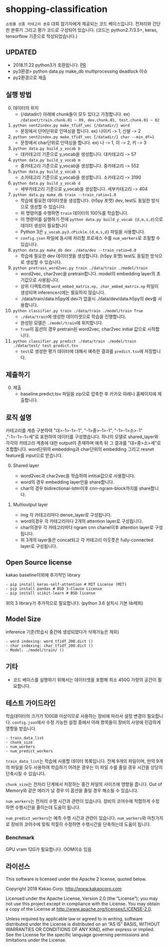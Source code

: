 # shopping-classification

`쇼핑몰 상품 카테고리 분류` 대회 참가자에게 제공되는 코드 베이스입니다. 전처리와 간단한 분류기 그리고 평가 코드로 구성되어 있습니다. (코드는 python2.7/3.5+, keras, tensorflow 기준으로 작성되었습니다.)

## UPDATED
  - 2018.11.22 python3가 호환됩니다. [PR](https://github.com/kakao-arena/shopping-classification/pull/3)
  - py3환경> python data.py make_db multiprocessing deadlock 이슈
  - py2환경으로 제출

## 실행 방법

0. 데이터의 위치
    - {/datadir/} 아래에 chunk들이 모두 있다고 가정합니다. ex) `/dataset/train.chunk.01 ~ 09, dev.chunk.01, test.chunk.01 ~ 02`
1. `python sent2index.py make_tfidf_vec {/datadir/} word`
    - 문장에서 단어단위로 인덱싱을 합니다. ex) 나이키 -> 1, 신발 -> 2
2. `python sent2index.py make_tfidf_vec {/datadir/} char --min_df=1`
    - 문장에서 char단위로 인덱싱을 합니다. ex) 나 -> 1, 이 -> 2, 키 -> 3
3. `python data.py build_y_vocab b`
    - 대카테고리 기준으로 y_vocab을 생성합니다. 대카테고리 -> 57
4. `python data.py build_y_vocab m`
    - 중카테고리 기준으로 y_vocab을 생성합니다. 중카테고리 -> 552 
5. `python data.py build_y_vocab s`
    - 소카테고리 기준으로 y_vocab을 생성합니다. 소카테고리 -> 3190 
6. `python data.py build_y_vocab d`
    - 세부카테고리 기준으로 y_vocab을 생성합니다. 세부카테고리 -> 404
7. `python data.py make_db train --train_ratio=1.0`
    - 학습에 필요한 데이터셋을 생성합니다. (h5py 포맷) dev, test도 동일한 방식으로 생성할 수 있습니다.
    - 위 명령어를 수행하면 `train` 데이터의 100%를 학습합니다.
    - 이 명령어를 실행하기 전에 `python data.py build_y_vocab {d,m,s,d}`으로 데이터 생성이 필요합니다
    - Python 3은 `y_vocab.py3.cPickle.{d,m,s,d}` 파일을 사용합니다.
    - `config.json` 파일에 동시에 처리할 프로세스 수를 `num_workers`로 조절할 수 있습니다.
8. `python data.py make_db dev ./data/dev --train_ratio=0.0`
    - 학습에 필요한 dev 데이터셋을 생성합니다. (h5py 포맷) test도 동일한 방식으로 생성할 수 있습니다.
9. `python pretrain_word2vec.py train ./data/train ./model/train`
    - word2vec, char2vec을 pretrain합니다. model의 embedding layer의 초기값으로 사용됩니다.
    - 상위 디렉토리에 `word_embed_matrix.np, char_embed_matrix.np` 파일이 생성되며 inference시에는 필요하지 않습니다.
    - ./data/train/data.h5py에 dev가 없을시 ./data/dev/data.h5py의 dev를 사용합니다.
10. `python classifier.py train ./data/train ./model/train True`
    - `./data/train`에 생성한 데이터셋으로 학습을 진행합니다.
    - 완성된 모델은 `./model/train`에 위치합니다.
    - `True`의 옵션의 경우 pretrain된 word2vec, char2vec initial 값으로 시작합니다.
11. `python classifier.py predict ./data/train ./model/train ./data/test/ test predict.tsv`
    - `test`로 생성한 평가 데이터에 대해서 예측한 결과를 `predict.tsv`에 저장합니다.


## 제출하기
0. 제출
    - baseline.predict.tsv 파일을 zip으로 압축한 후 카카오 아레나 홈페이지에 제출합니다.


## 로직 설명
카테고리를 계층 구분하여 "대>-1>-1>-1", "-1>중>-1>-1", "-1>-1>소>-1" ,"-1>-1>-1>세"로 표현하여 데이터를 구성했습니다. 하나의 모델로 shared_layer와 각각의 카테고리 계층에 대한 output이 존재하며 예측 뒤 그 결과를 "대>중>소>세"로  조합합니다. word단위의 embedding과 char단위의 embedding 그리고 resnet feature를 input으로 받습니다.  

0. Shared layer
	- word2vec과 char2vec을 학습하여 intitial값으로 사용합니다. 
	- word의 경우 embedding layer만을 share합니다.
	- char의 경우 bidirectional-lstm이후 cnn-ngram-block까지를 share합니다.

1. Multioutput layer
	- img 각 카테고리마다 dense_layer로 구성됩니다.
	- word의경우 각 카테고리마다 2개의 attention layer로 구성됩니다.
	- char의경우 각 카테고리마다 ngram cnn chanel이후 attention layer로 구성됩니다.
	- 위 3개의 layer들은 concat되고 각 카테고리 아웃풋은 fully-connected layer로 구성됩니다.


## Open Source license
kakao baseline이외에 추가적인 library
	
	- pip install keras-self-attention # MIT License (MIT)
	- pip install pandas # BSD 3-Clause License
	- pip install scikit-learn # BSD license

위의 3 library가 추가적으로 필요합니다. (python 3.6 설치시 기본 lib제외)
## Model Size
inference 기준(학습시 중간에 생성되었다가 삭제가능은 제외)

	- word indexing: word_tfidf_200.dict ()
	- char indexing: char_tfidf_200.dict ()
	- Model: ./model/train/ ()

## 기타
- 코드 베이스를 실행하기 위해서는 데이터셋을 포함해 최소 450G 가량의 공간이 필요합니다.

## 테스트 가이드라인
학습데이터의 크기가 100GB 이상이므로 사용하는 장비에 따라서 설정 변경이 필요합니다. `config.json`에서 수정 가능한 설정 중에서 아래 항목들이 장비의 사양에 민감하게 영향을 받습니다.

    - train_data_list
    - chunk_size
    - num_workers
    - num_predict_workers


`train_data_list`는 학습에 사용할 데이터 목록입니다. 전체 9개의 파일이며, 만약 9개의 파일을 모두 사용하여 학습하기 어려운 경우는 이 파일 수를 줄일 경우 시간을 상당히 단축시킬 수 있습니다. 

`chunk_size`는 전처리 단계에서 저장하는 중간 파일의 사이즈에 영향을 줍니다. Out of Memory와 같은 에러가 날 경우 이 옵션을 줄일 경우 해소될 수 있습니다.

`num_workers`는 전처리 수행 시간과 관련이 있습니다. 장비의 코어수에 적합하게 수정하면 수행시간을 줄이는데 도움이 됩니다.

`num_predict_workers`는 예측 수행 시간과 관련이 있습니다. `num_workers`와 마찬가지로 장비의 코어수에 맞춰 적절히 수정하면 수행시간을 단축하는데 도움이 됩니다.


### Benchmark

GPU vram 12G가 필요합니다. OOM이슈 있음

## 라이선스

This software is licensed under the Apache 2 license, quoted below.

Copyright 2018 Kakao Corp. http://www.kakaocorp.com

Licensed under the Apache License, Version 2.0 (the “License”); you may not use this project except in compliance with the License. You may obtain a copy of the License at http://www.apache.org/licenses/LICENSE-2.0.

Unless required by applicable law or agreed to in writing, software distributed under the License is distributed on an “AS IS” BASIS, WITHOUT WARRANTIES OR CONDITIONS OF ANY KIND, either express or implied. See the License for the specific language governing permissions and limitations under the License.
